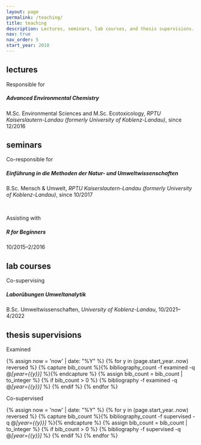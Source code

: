 ```yaml
---
layout: page
permalink: /teaching/
title: teaching
description: Lectures, seminars, lab courses, and thesis supervisions.
nav: true
nav_order: 5
start_year: 2018
---
```


<div class="teaching">
  <h2 class="category">lectures</h2>
</div>

Responsible for

##### Advanced Environmental Chemistry

M.Sc. Environmental Sciences and M.Sc. Ecotoxicology, *RPTU Kaiserslautern-Landau (formerly University of Koblenz-Landau)*,
since 12/2016

<div class="teaching">
  <h2 class="category">seminars</h2>
</div>

Co-responsible for

##### Einführung in die Methoden der Natur- und Umweltwissenschaften

B.Sc. Mensch & Umwelt, *RPTU Kaiserslautern-Landau (formerly University of Koblenz-Landau)*,
since 10/2017

&nbsp;

Assisting with

##### R for Beginners 

10/2015–2/2016

<div class="teaching">
  <h2 class="category">lab courses</h2>
</div>

Co-supervising

##### Laborübungen Umweltanalytik

B.Sc. Umweltwissenschaften, *University of Koblenz-Landau*,
10/2021–4/2022

<div class="teaching">
  <h2 class="category">thesis supervisions</h2>
</div>

Examined

<div class="publications">

{% assign now = 'now' | date: "%Y" %}
{% for y in (page.start_year..now) reversed %}
  {% capture bib_count %}{% bibliography_count -f examined -q @*[year={{y}}]* %}{% endcapture %}
  {% assign bib_count = bib_count | to_integer %}
  {% if bib_count > 0 %}
  {% bibliography -f examined -q @*[year={{y}}]* %}
  {% endif %}
{% endfor %}

</div>

Co-supervised

<div class="publications">

{% assign now = 'now' | date: "%Y" %}
{% for y in (page.start_year..now) reversed %}
  {% capture bib_count %}{% bibliography_count -f supervised -q @*[year={{y}}]* %}{% endcapture %}
  {% assign bib_count = bib_count | to_integer %}
  {% if bib_count > 0 %}
  {% bibliography -f supervised -q @*[year={{y}}]* %}
  {% endif %}
{% endfor %}

</div>
